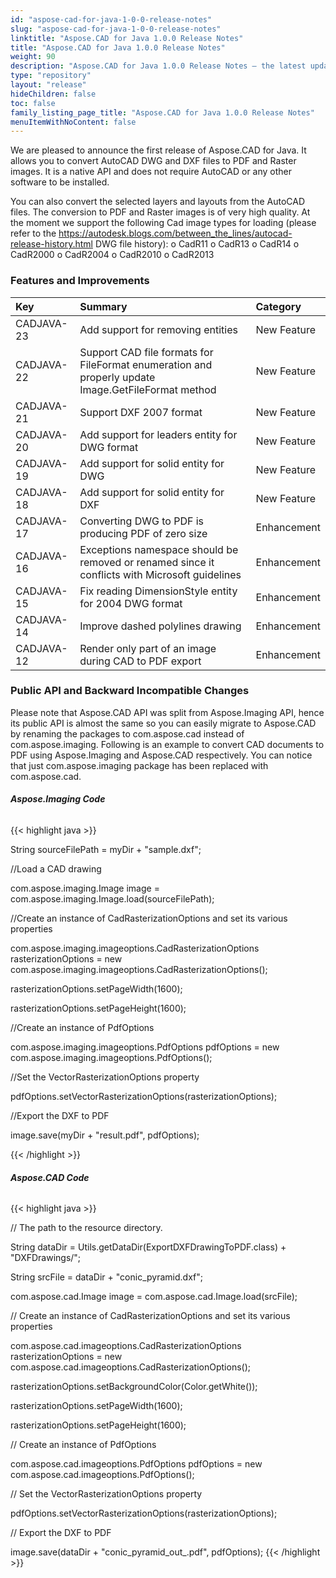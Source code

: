 ```yaml
---
id: "aspose-cad-for-java-1-0-0-release-notes"
slug: "aspose-cad-for-java-1-0-0-release-notes"
linktitle: "Aspose.CAD for Java 1.0.0 Release Notes"
title: "Aspose.CAD for Java 1.0.0 Release Notes"
weight: 90
description: "Aspose.CAD for Java 1.0.0 Release Notes – the latest updates and fixes."
type: "repository"
layout: "release"
hideChildren: false
toc: false
family_listing_page_title: "Aspose.CAD for Java 1.0.0 Release Notes"
menuItemWithNoContent: false
---
```


We are pleased to announce the first release of Aspose.CAD for Java. It allows you to convert AutoCAD DWG and DXF files to PDF and Raster images. It is a native API and does not require AutoCAD or any other software to be installed.

You can also convert the selected layers and layouts from the AutoCAD files. The conversion to PDF and Raster images is of very high quality. At the moment we support the following Cad image types for loading (please refer to the <https://autodesk.blogs.com/between_the_lines/autocad-release-history.html> DWG file history):
o CadR11
o CadR13
o CadR14
o CadR2000
o CadR2004
o CadR2010
o CadR2013
### **Features and Improvements**

|**Key** |**Summary** |**Category** |
| :- | :- | :- |
|CADJAVA-23 |Add support for removing entities |New Feature |
|CADJAVA-22 |Support CAD file formats for FileFormat enumeration and properly update Image.GetFileFormat method |New Feature |
|CADJAVA-21 |Support DXF 2007 format |New Feature |
|CADJAVA-20 |Add support for leaders entity for DWG format |New Feature |
|CADJAVA-19 |Add support for solid entity for DWG |New Feature |
|CADJAVA-18 |Add support for solid entity for DXF |New Feature |
|CADJAVA-17 |Converting DWG to PDF is producing PDF of zero size |Enhancement |
|CADJAVA-16 |Exceptions namespace should be removed or renamed since it conflicts with Microsoft guidelines |Enhancement |
|CADJAVA-15 |Fix reading DimensionStyle entity for 2004 DWG format |Enhancement |
|CADJAVA-14 |Improve dashed polylines drawing |Enhancement |
|CADJAVA-12 |Render only part of an image during CAD to PDF export |Enhancement |
### **Public API and Backward Incompatible Changes**
Please note that Aspose.CAD API was split from Aspose.Imaging API, hence its public API is almost the same so you can easily migrate to Aspose.CAD by renaming the packages to com.aspose.cad instead of com.aspose.imaging. Following is an example to convert CAD documents to PDF using Aspose.Imaging and Aspose.CAD respectively. You can notice that just com.aspose.imaging package has been replaced with com.aspose.cad.
###### **Aspose.Imaging Code**
{{< highlight java >}}

 String sourceFilePath = myDir + "sample.dxf";

//Load a CAD drawing

com.aspose.imaging.Image image = com.aspose.imaging.Image.load(sourceFilePath);

//Create an instance of CadRasterizationOptions and set its various properties

com.aspose.imaging.imageoptions.CadRasterizationOptions rasterizationOptions = new com.aspose.imaging.imageoptions.CadRasterizationOptions();

rasterizationOptions.setPageWidth(1600);

rasterizationOptions.setPageHeight(1600);

//Create an instance of PdfOptions

com.aspose.imaging.imageoptions.PdfOptions pdfOptions = new com.aspose.imaging.imageoptions.PdfOptions();

//Set the VectorRasterizationOptions property

pdfOptions.setVectorRasterizationOptions(rasterizationOptions);

//Export the DXF to PDF

image.save(myDir + "result.pdf", pdfOptions);

{{< /highlight >}}
###### **Aspose.CAD Code**
{{< highlight java >}}

  // The path to the resource directory.

 String dataDir = Utils.getDataDir(ExportDXFDrawingToPDF.class) + "DXFDrawings/";

 String srcFile = dataDir + "conic_pyramid.dxf";

 com.aspose.cad.Image image = com.aspose.cad.Image.load(srcFile);

 // Create an instance of CadRasterizationOptions and set its various properties

 com.aspose.cad.imageoptions.CadRasterizationOptions rasterizationOptions = new com.aspose.cad.imageoptions.CadRasterizationOptions();

 rasterizationOptions.setBackgroundColor(Color.getWhite());

 rasterizationOptions.setPageWidth(1600);

 rasterizationOptions.setPageHeight(1600);

 // Create an instance of PdfOptions

 com.aspose.cad.imageoptions.PdfOptions pdfOptions = new com.aspose.cad.imageoptions.PdfOptions();

 // Set the VectorRasterizationOptions property

 pdfOptions.setVectorRasterizationOptions(rasterizationOptions);

 // Export the DXF to PDF

 image.save(dataDir + "conic_pyramid_out_.pdf", pdfOptions);
{{< /highlight >}}
